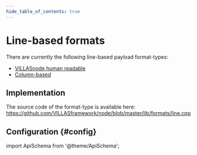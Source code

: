 ```yaml
---
hide_table_of_contents: true
---
```


# Line-based formats

There are currently the following line-based payload format-types:

- [VILLASnode human readable](villas_human.md)
- [Column-based](column.md)

## Implementation

The source code of the format-type is available here:
https://github.com/VILLASframework/node/blob/master/lib/formats/line.cpp

## Configuration {#config}

import ApiSchema from '@theme/ApiSchema';

<ApiSchema id="node" example pointer="#/components/schemas/line" />

